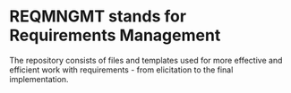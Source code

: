 # REQMNGMT stands for Requirements Management
The repository consists of files and templates used for more effective and efficient work with requirements - from elicitation to the final implementation.
